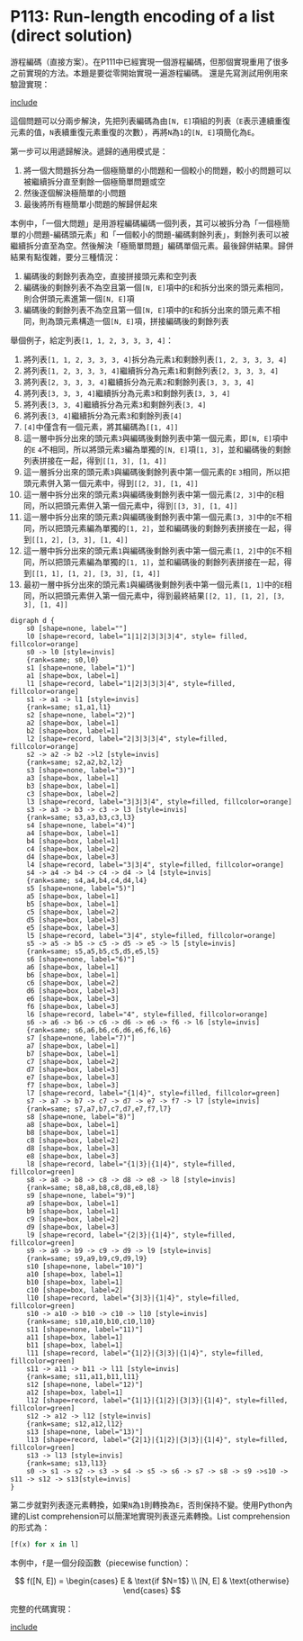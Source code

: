 # P113: Run-length encoding of a list (direct solution)

游程編碼（直接方案）。在P111中已經實現一個游程編碼，但那個實現重用了很多之前實現的方法。本題是要從零開始實現一遍游程編碼。
還是先寫測試用例用來驗證實現：

[include](../../../tests/lists/p113_test.py)

這個問題可以分兩步解決，先把列表編碼為由`[N, E]`項組的列表（`E`表示連續重復元素的值，`N`表續重復元素重復的次數），再將`N`為`1`的`[N, E]`項簡化為`E`。

第一步可以用遞歸解決。遞歸的通用模式是：

1. 將一個大問題拆分為一個極簡單的小問題和一個較小的問題，較小的問題可以被繼續拆分直至剩餘一個極簡單問題或空
2. 然後逐個解決極簡單的小問題
3. 最後將所有極簡單小問題的解歸併起來

本例中，「一個大問題」是用游程編碼編碼一個列表，其可以被拆分為「一個極簡單的小問題-編碼頭元素」和「一個較小的問題-編碼剩餘列表」，剩餘列表可以被繼續拆分直至為空。然後解決「極簡單問題」編碼單個元素。最後歸併結果。歸併結果有點復雜，要分三種情況：

1. 編碼後的剩餘列表為空，直接拼接頭元素和空列表
2. 編碼後的剩餘列表不為空且第一個`[N, E]`項中的`E`和拆分出來的頭元素相同，則合併頭元素進第一個`[N, E]`項
3. 編碼後的剩餘列表不為空且第一個`[N, E]`項中的`E`和拆分出來的頭元素不相同，則為頭元素構造一個`[N, E]`項，拼接編碼後的剩餘列表

舉個例子，給定列表`[1, 1, 2, 3, 3, 3, 4]`：

1. 將列表`[1, 1, 2, 3, 3, 3, 4]`拆分為元素`1`和剩餘列表`[1, 2, 3, 3, 3, 4]`
2. 將列表`[1, 2, 3, 3, 3, 4]`繼續拆分為元素`1`和剩餘列表`[2, 3, 3, 3, 4]`
3. 將列表`[2, 3, 3, 3, 4]`繼續拆分為元素`2`和剩餘列表`[3, 3, 3, 4]`
4. 將列表`[3, 3, 3, 4]`繼續拆分為元素`3`和剩餘列表`[3, 3, 4]`
5. 將列表`[3, 3, 4]`繼續拆分為元素`3`和剩餘列表`[3, 4]`
6. 將列表`[3, 4]`繼續拆分為元素`3`和剩餘列表`[4]`
7. `[4]`中僅含有一個元素，將其編碼為`[[1, 4]]`
8. 這一層中拆分出來的頭元素`3`與編碼後剩餘列表中第一個元素，即`[N, E]`項中的`E` `4`不相同，所以將頭元素`3`編為單獨的`[N, E]`項`[1, 3]`，並和編碼後的剩餘列表拼接在一起，得到`[[1, 3], [1, 4]]`
9. 這一層拆分出來的頭元素`3`與編碼後剩餘列表中第一個元素的`E` `3`相同，所以把頭元素併入第一個元素中，得到`[[2, 3], [1, 4]]`
10. 這一層中拆分出來的頭元素`3`與編碼後剩餘列表中第一個元素`[2, 3]`中的`E`相同，所以把頭元素併入第一個元素中，得到`[[3, 3], [1, 4]]`
11. 這一層中拆分出來的頭元素`2`與編碼後剩餘列表中第一個元素`[3, 3]`中的`E`不相同，所以把頭元素編為單獨的`[1, 2]`，並和編碼後的剩餘列表拼接在一起，得到`[[1, 2], [3, 3], [1, 4]]`
12. 這一層中拆分出來的頭元素`1`與編碼後剩餘列表中第一個元素`[1, 2]`中的`E`不相同，所以把頭元素編為單獨的`[1, 1]`，並和編碼後的剩餘列表拼接在一起，得到`[[1, 1], [1, 2], [3, 3], [1, 4]]`
13. 最初一層中拆分出來的頭元素`1`與編碼後剩餘列表中第一個元素`[1, 1]`中的`E`相同，所以把頭元素併入第一個元素中，得到最終結果`[[2, 1], [1, 2], [3, 3], [1, 4]]`

```puml
digraph d {
    s0 [shape=none, label=""]
    l0 [shape=record, label="1|1|2|3|3|3|4", style= filled, fillcolor=orange]
    s0 -> l0 [style=invis]
    {rank=same; s0,l0}
    s1 [shape=none, label="1)"]
    a1 [shape=box, label=1]
    l1 [shape=record, label="1|2|3|3|3|4", style=filled, fillcolor=orange]
    s1 -> a1 -> l1 [style=invis]
    {rank=same; s1,a1,l1}
    s2 [shape=none, label="2)"]
    a2 [shape=box, label=1]
    b2 [shape=box, label=1]
    l2 [shape=record, label="2|3|3|3|4", style=filled, fillcolor=orange]
    s2 -> a2 -> b2 ->l2 [style=invis]
    {rank=same; s2,a2,b2,l2}
    s3 [shape=none, label="3)"]
    a3 [shape=box, label=1]
    b3 [shape=box, label=1]
    c3 [shape=box, label=2]
    l3 [shape=record, label="3|3|3|4", style=filled, fillcolor=orange]
    s3 -> a3 -> b3 -> c3 -> l3 [style=invis]
    {rank=same; s3,a3,b3,c3,l3}
    s4 [shape=none, label="4)"]
    a4 [shape=box, label=1]
    b4 [shape=box, label=1]
    c4 [shape=box, label=2]
    d4 [shape=box, label=3]
    l4 [shape=record, label="3|3|4", style=filled, fillcolor=orange]
    s4 -> a4 -> b4 -> c4 -> d4 -> l4 [style=invis]
    {rank=same; s4,a4,b4,c4,d4,l4}
    s5 [shape=none, label="5)"]
    a5 [shape=box, label=1]
    b5 [shape=box, label=1]
    c5 [shape=box, label=2]
    d5 [shape=box, label=3]
    e5 [shape=box, label=3]
    l5 [shape=record, label="3|4", style=filled, fillcolor=orange]
    s5 -> a5 -> b5 -> c5 -> d5 -> e5 -> l5 [style=invis]
    {rank=same; s5,a5,b5,c5,d5,e5,l5}
    s6 [shape=none, label="6)"]
    a6 [shape=box, label=1]
    b6 [shape=box, label=1]
    c6 [shape=box, label=2]
    d6 [shape=box, label=3]
    e6 [shape=box, label=3]
    f6 [shape=box, label=3]
    l6 [shape=record, label="4", style=filled, fillcolor=orange]
    s6 -> a6 -> b6 -> c6 -> d6 -> e6 -> f6 -> l6 [style=invis]
    {rank=same; s6,a6,b6,c6,d6,e6,f6,l6}
    s7 [shape=none, label="7)"]
    a7 [shape=box, label=1]
    b7 [shape=box, label=1]
    c7 [shape=box, label=2]
    d7 [shape=box, label=3]
    e7 [shape=box, label=3]
    f7 [shape=box, label=3]
    l7 [shape=record, label="{1|4}", style=filled, fillcolor=green]
    s7 -> a7 -> b7 -> c7 -> d7 -> e7 -> f7 -> l7 [style=invis]
    {rank=same; s7,a7,b7,c7,d7,e7,f7,l7}
    s8 [shape=none, label="8)"]
    a8 [shape=box, label=1]
    b8 [shape=box, label=1]
    c8 [shape=box, label=2]
    d8 [shape=box, label=3]
    e8 [shape=box, label=3]
    l8 [shape=record, label="{1|3}|{1|4}", style=filled, fillcolor=green]
    s8 -> a8 -> b8 -> c8 -> d8 -> e8 -> l8 [style=invis]
    {rank=same; s8,a8,b8,c8,d8,e8,l8}
    s9 [shape=none, label="9)"]
    a9 [shape=box, label=1]
    b9 [shape=box, label=1]
    c9 [shape=box, label=2]
    d9 [shape=box, label=3]
    l9 [shape=record, label="{2|3}|{1|4}", style=filled, fillcolor=green]
    s9 -> a9 -> b9 -> c9 -> d9 -> l9 [style=invis]
    {rank=same; s9,a9,b9,c9,d9,l9}
    s10 [shape=none, label="10)"]
    a10 [shape=box, label=1]
    b10 [shape=box, label=1]
    c10 [shape=box, label=2]
    l10 [shape=record, label="{3|3}|{1|4}", style=filled, fillcolor=green]
    s10 -> a10 -> b10 -> c10 -> l10 [style=invis]
    {rank=same; s10,a10,b10,c10,l10}
    s11 [shape=none, label="11)"]
    a11 [shape=box, label=1]
    b11 [shape=box, label=1]
    l11 [shape=record, label="{1|2}|{3|3}|{1|4}", style=filled, fillcolor=green]
    s11 -> a11 -> b11 -> l11 [style=invis]
    {rank=same; s11,a11,b11,l11}
    s12 [shape=none, label="12)"]
    a12 [shape=box, label=1]
    l12 [shape=record, label="{1|1}|{1|2}|{3|3}|{1|4}", style=filled, fillcolor=green]
    s12 -> a12 -> l12 [style=invis]
    {rank=same; s12,a12,l12}
    s13 [shape=none, label="13)"]
    l13 [shape=record, label="{2|1}|{1|2}|{3|3}|{1|4}", style=filled, fillcolor=green]
    s13 -> l13 [style=invis]
    {rank=same; s13,l13}
    s0 -> s1 -> s2 -> s3 -> s4 -> s5 -> s6 -> s7 -> s8 -> s9 ->s10 -> s11 -> s12 -> s13[style=invis]
}
```

第二步就對列表逐元素轉換，如果`N`為`1`則轉換為`E`，否則保持不變。使用Python內建的List comprehension可以簡潔地實現列表逐元素轉換。List comprehension的形式為：

```python
[f(x) for x in l]
```

本例中，`f`是一個分段函數（piecewise function）：

$$
f([N, E]) =
\begin{cases}
    E & \text{if $N=1$} \\
    [N, E] & \text{otherwise}
\end{cases}
$$

完整的代碼實現：

[include](../../../python99/lists/p113.py)
